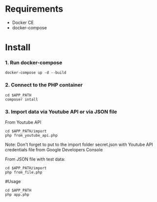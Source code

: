 # Requirements

* Docker CE
* docker-compose

# Install

### 1. Run docker-compose
```
docker-compose up -d --build
```

### 2. Connect to the PHP container 
```
cd $APP_PATH
composer intall
```

### 3. Import data via Youtube API or via JSON file

From Youtube API
```
cd $APP_PATH/import
php from_youtube_api.php
```
Note: Don't forget to put to the import folder secret.json with Youtube API credentials file from Google Developers Console

From JSON file with test data:
```
cd $APP_PATH/import
php from_file.php
```

#Usage
```
cd $APP_PATH
php app.php
```

